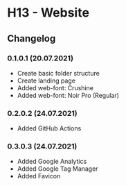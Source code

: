 # H13 - Website
## Changelog
### 0.1.0.1 (20.07.2021)
- Create basic folder structure
- Create landing page
- Added web-font: Crushine
- Added web-font: Noir Pro (Regular)
### 0.2.0.2 (24.07.2021)
- Added GitHub Actions
### 0.3.0.3 (24.07.2021)
- Added Google Analytics
- Added Google Tag Manager
- Added Favicon